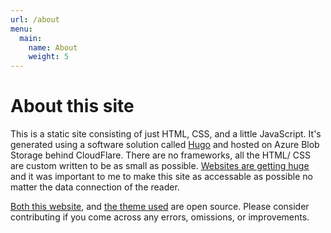 ```yaml
---
url: /about
menu:
  main:
    name: About
    weight: 5
---
```


# About this site

This is a static site consisting of just HTML, CSS, and a little JavaScript. It's generated using a software solution called [Hugo](https://gohugo.io/) and hosted on Azure Blob Storage behind CloudFlare. There are no frameworks, all the HTML/ CSS are custom written to be as small as possible. [Websites are getting huge](https://danluu.com/web-bloat/) and it was important to me to make this site as accessable as possible no matter the data connection of the reader.

[Both this website](https://github.com/myquay/michaelmckenna.com), and [the theme used](https://github.com/myquay/hugo-theme-peripheral) are open source. Please consider contributing if you come across any errors, omissions, or improvements.
